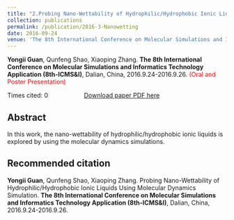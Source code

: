 ```yaml
---
title: "2.Probing Nano-Wettability of Hydrophilic/Hydrophobic Ionic Liquids Using Molecular Dynamics Simulation"
collection: publications
permalink: /publication/2016-3-Nanowetting
date: 2016-09-24
venue: 'The 8th International Conference on Molecular Simulations and Informatics Technology Application (8th-ICMS&I)'
---
```


<b>Yongii Guan</b>, Qunfeng Shao, Xiaoping Zhang. <b>The 8th International Conference on Molecular Simulations and Informatics Technology Application (8th-ICMS&I)</b>, Dalian, China, 2016.9.24-2016.9.26. <span style="color: red;">(Oral and Poster Presentation)</span>

Times cited: 0 &nbsp; &nbsp; &nbsp; &nbsp; &nbsp; &nbsp; &nbsp; &nbsp; &nbsp; &nbsp; [Download paper PDF here](https://yongjiguan.github.io/files/2016-3.pdf)

## Abstract
In this work, the nano-wettability of hydrophilic/hydrophobic ionic liquids is explored by using the molecular dynamics simulations.

## Recommended citation
<b>Yongii Guan</b>, Qunfeng Shao, Xiaoping Zhang. Probing Nano-Wettability of Hydrophilic/Hydrophobic Ionic Liquids Using Molecular Dynamics Simulation. <b>The 8th International Conference on Molecular Simulations and Informatics Technology Application (8th-ICMS&I)</b>, Dalian, China, 2016.9.24-2016.9.26.
